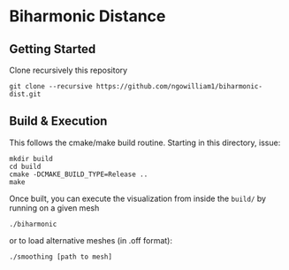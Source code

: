 # Biharmonic Distance


## Getting Started
Clone recursively this repository
 
    git clone --recursive https://github.com/ngowilliam1/biharmonic-dist.git


## Build & Execution

This follows the cmake/make build routine. Starting in this directory, issue:

    mkdir build
    cd build
    cmake -DCMAKE_BUILD_TYPE=Release ..
    make 

Once built, you can execute the visualization from inside the `build/` by running
on a given mesh

    ./biharmonic 

or to load alternative meshes (in .off format):

    ./smoothing [path to mesh]

